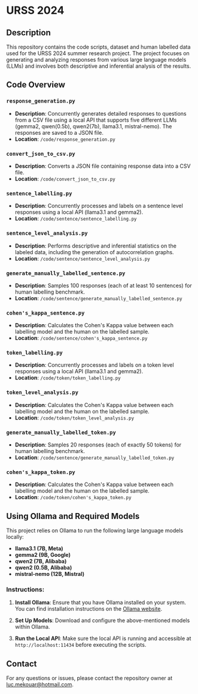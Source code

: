 # URSS 2024

## Description

This repository contains the code scripts, dataset and human labelled data used for the URSS 2024 summer research project. The project focuses on generating and analyzing responses from various large language models (LLMs) and involves both descriptive and inferential analysis of the results.

## Code Overview

### `response_generation.py`

- **Description**: Concurrently generates detailed responses to questions from a CSV file using a local API that supports five different LLMs (gemma2, qwen(0.5b), qwen2(7b), llama3.1, mistral-nemo). The responses are saved to a JSON file.
- **Location**: `/code/response_generation.py`

### `convert_json_to_csv.py`

- **Description**: Converts a JSON file containing response data into a CSV file.
- **Location**: `/code/convert_json_to_csv.py`

### `sentence_labelling.py`

- **Description**: Concurrently processes and labels on a sentence level responses using a local API (llama3.1 and gemma2).
- **Location**: `/code/sentence/sentence_labelling.py`

### `sentence_level_analysis.py`

- **Description**: Performs descriptive and inferential statistics on the labeled data, including the generation of autocorrelation graphs.
- **Location**: `/code/sentence/sentence_level_analysis.py`

### `generate_manually_labelled_sentence.py`

- **Description**: Samples 100 responses (each of at least 10 sentences) for human labelling benchmark.
- **Location**: `/code/sentence/generate_manually_labelled_sentence.py`

### `cohen's_kappa_sentence.py`

- **Description**: Calculates the Cohen's Kappa value between each labelling model and the human on the labelled sample.
- **Location**: `/code/sentence/cohen's_kappa_sentence.py`

### `token_labelling.py`

- **Description**: Concurrently processes and labels on a token level responses using a local API (llama3.1 and gemma2).
- **Location**: `/code/token/token_labelling.py`

### `token_level_analysis.py`

- **Description**: Calculates the Cohen's Kappa value between each labelling model and the human on the labelled sample.
- **Location**: `/code/token/token_level_analysis.py`

### `generate_manually_labelled_token.py`

- **Description**: Samples 20 responses (each of exactly 50 tokens) for human labelling benchmark.
- **Location**: `/code/sentence/generate_manually_labelled_token.py`

### `cohen's_kappa_token.py`

- **Description**: Calculates the Cohen's Kappa value between each labelling model and the human on the labelled sample.
- **Location**: `/code/token/cohen's_kappa_token.py`

## Using Ollama and Required Models

This project relies on Ollama to run the following large language models locally:

- **llama3.1 (7B, Meta)**
- **gemma2 (9B, Google)**
- **qwen2 (7B, Alibaba)**
- **qwen2 (0.5B, Alibaba)**
- **mistral-nemo (12B, Mistral)**

### Instructions:

1. **Install Ollama**: Ensure that you have Ollama installed on your system. You can find installation instructions on the [Ollama website](https://ollama.com/).
   
2. **Set Up Models**: Download and configure the above-mentioned models within Ollama.

3. **Run the Local API**: Make sure the local API is running and accessible at `http://localhost:11434` before executing the scripts.

## Contact

For any questions or issues, please contact the repository owner at [luc.mekouar@hotmail.com](mailto:luc.mekouar@hotmail.com).
